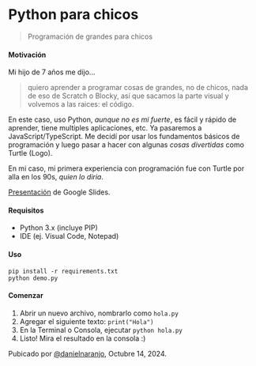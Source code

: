 # Python para chicos
> Programación de grandes para chicos

#### Motivación
Mi hijo de 7 años me dijo...  

> quiero aprender a programar cosas de grandes, no de chicos, nada de eso de Scratch o Blocky, así que sacamos la parte visual y volvemos a las raices: el código. 

En este caso, uso Python, *aunque no es mi fuerte*, es fácil y rápido de aprender, tiene multiples aplicaciones, etc. Ya pasaremos a JavaScript/TypeScript.  Me decidí por usar los fundamentos básicos de programación y luego pasar a hacer con algunas *cosas divertidas* como Turtle (Logo).

En mi caso, mi primera experiencia con programación fue con Turtle por alla en los 90s, *quien lo diria*.


[Presentación](https://docs.google.com/presentation/d/1zhYsNA9OvL43M1j1etL2Jyy19g-EAHoS4WAeeBYb300/edit?usp=sharing) de Google Slides.  

#### Requisitos
- Python 3.x (incluye PIP)  
- IDE (ej. Visual Code, Notepad)  

#### Uso
```
pip install -r requirements.txt  
python demo.py  
```

#### Comenzar
1. Abrir un nuevo archivo, nombrarlo como `hola.py`  
2. Agregar el siguiente texto: `print("Hola")`  
3. En la Terminal o Consola, ejecutar `python hola.py`   
4. Listo! Mira el resultado en la consola :)  





Pubicado por [@danielnaranjo](https://github.com/danielnaranjo), Octubre 14, 2024.  